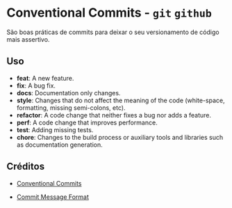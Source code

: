 # Conventional Commits - `git` `github`

São boas práticas de commits para deixar o seu versionamento de código mais assertivo.

## Uso

* **feat**: A new feature.
* **fix**: A bug fix.
* **docs**: Documentation only changes.
* **style**: Changes that do not affect the meaning of the code (white-space, formatting, missing semi-colons, etc).
* **refactor**: A code change that neither fixes a bug nor adds a feature.
* **perf**: A code change that improves performance.
* **test**: Adding missing tests.
* **chore**: Changes to the build process or auxiliary tools and libraries such as documentation generation.

## Créditos

- [Conventional Commits](https://www.conventionalcommits.org/en/v1.0.0/)

- [Commit Message Format](https://gist.github.com/develar/273e2eb938792cf5f86451fbac2bcd51)